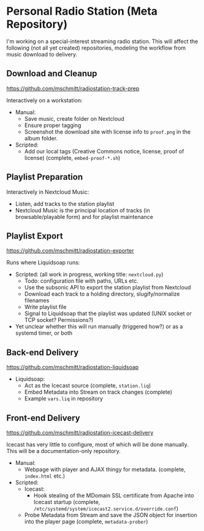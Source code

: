 # Personal Radio Station (Meta Repository)

I'm working on a special-interest streaming radio station. This will affect the following (not all yet created) repositories, modeling the workflow from music download to delivery.

## Download and Cleanup

https://github.com/mschmitt/radiostation-track-prep

Interactively on a workstation:

* Manual:
  * Save music, create folder on Nextcloud
  * Ensure proper tagging
  * Screenshot the download site with license info to `proof.png` in the album folder.
* Scripted:
  * Add our local tags (Creative Commons notice, license, proof of license) (complete, `embed-proof-*.sh`)
    
## Playlist Preparation

Interactively in Nextcloud Music:

* Listen, add tracks to the station playlist
* Nextcloud Music is the principal location of tracks (in browsable/playable form) and for playlist maintenance

## Playlist Export

https://github.com/mschmitt/radiostation-exporter

Runs where Liquidsoap runs:

* Scripted: (all work in progress, working title: `nextcloud.py`)
  * Todo: configuration file with paths, URLs etc.
  * Use the subsonic API to export the station playlist from Nextcloud
  * Download each track to a holding directory, slugify/normalize filenames
  * Write playlist file
  * Signal to Liquidsoap that the playlist was updated (UNIX socket or TCP socket? Permissions?)
* Yet unclear whether this will run manually (triggered how?) or as a systemd timer, or both
 
## Back-end Delivery

https://github.com/mschmitt/radiostation-liquidsoap

  * Liquidsoap:
    * Act as the Icecast source (complete, `station.liq`)
    * Embed Metadata into Stream on track changes (complete)
    * Example `vars.liq` in repository
 
## Front-end Delivery

https://github.com/mschmitt/radiostation-icecast-delivery

Icecast has very little to configure, most of which will be done manually. This will be a documentation-only repository.

* Manual:
  * Webpage with player and AJAX thingy for metadata. (complete, `index.html` etc.)
* Scripted:
  * Icecast:
    * Hook stealing of the MDomain SSL certificate from Apache into Icecast startup (complete, `/etc/systemd/system/icecast2.service.d/override.conf`)
  * Probe Metadata from Stream and save the JSON object for insertion into the player page (complete, `metadata-prober`)
